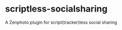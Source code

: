 scriptless-socialsharing
========================

A Zenphoto plugin for script(tracker)less social sharing
